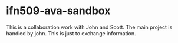 # ifn509-ava-sandbox
This is a collaboration work with John and Scott. The main project is handled by john. This is just to exchange information.
